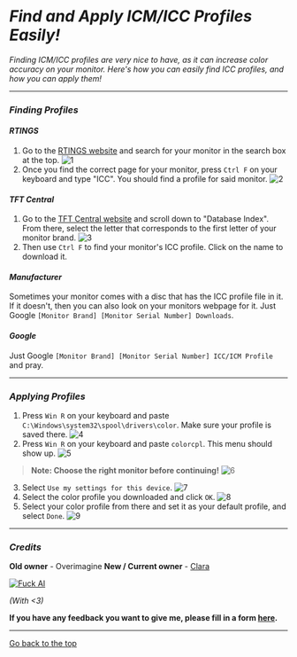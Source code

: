 # *Find and Apply ICM/ICC Profiles Easily!*

*Finding ICM/ICC profiles are very nice to have, as it can increase color accuracy on your monitor. Here's how you can easily find ICC profiles, and how you can apply them!*

---

### *Finding Profiles*

#### *RTINGS*
1. Go to the [RTINGS website](https://www.rtings.com) and search for your monitor in the search box at the top.
![1](https://files.catbox.moe/wg1two.png)  
2. Once you find the correct page for your monitor, press `Ctrl F` on your keyboard and type "ICC". You should find a profile for said monitor.
![2](https://files.catbox.moe/eq11cm.png)  

#### *TFT Central*
1. Go to the [TFT Central website](https://tftcentral.co.uk/articles/icc_profiles) and scroll down to "Database Index". From there, select the letter that corresponds to the first letter of your monitor brand.
![3](https://files.catbox.moe/ttea5x.png)  
2. Then use `Ctrl F` to find your monitor's ICC profile. Click on the name to download it.

#### *Manufacturer*
Sometimes your monitor comes with a disc that has the ICC profile file in it. If it doesn't, then you can also look on your monitors webpage for it. Just Google `[Monitor Brand] [Monitor Serial Number] Downloads`.

#### *Google*
Just Google `[Monitor Brand] [Monitor Serial Number] ICC/ICM Profile` and pray.

---

### *Applying Profiles*

1. Press `Win R` on your keyboard and paste `C:\Windows\system32\spool\drivers\color`. Make sure your profile is saved there.
![4](https://files.catbox.moe/p2d1xy.png)   
2. Press `Win R` on your keyboard and paste `colorcpl`. This menu should show up.
![5](https://files.catbox.moe/kami6c.png)  
> **Note: Choose the right monitor before continuing!**
![6](https://files.catbox.moe/pc6lv6.png)  
3. Select `Use my settings for this device`.
![7](https://files.catbox.moe/sd1d09.png)  
4. Select the color profile you downloaded and click `OK`.
![8](https://files.catbox.moe/93umvn.png)  
5. Select your color profile from there and set it as your default profile, and select `Done`.
![9](https://files.catbox.moe/mi1gj2.png)  

---

### *Credits*
**Old owner** - Overimagine
**New / Current owner** - [Clara](index.md/#some-stuff-about-me)

[![Fuck AI](https://files.catbox.moe/os5g6k.png)](https://notbyai.fyi)

*(With <3)*

**If you have any feedback you want to give me, please fill in a form [here](https://formulaer.com/f/aa502b70-f46d-4e81-98a2-bd6b2de24540).**

**************
[Go back to the top](#find-and-apply-icmicc-profiles-easily)